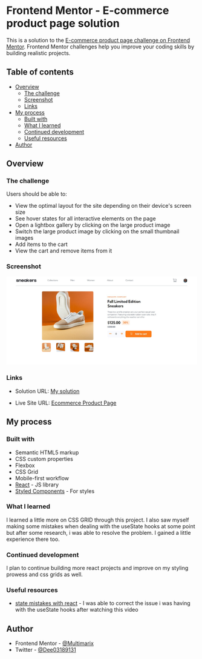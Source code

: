 # Frontend Mentor - E-commerce product page solution

This is a solution to the [E-commerce product page challenge on Frontend Mentor](https://www.frontendmentor.io/challenges/ecommerce-product-page-UPsZ9MJp6). Frontend Mentor challenges help you improve your coding skills by building realistic projects.

## Table of contents

-  [Overview](#overview)
   -  [The challenge](#the-challenge)
   -  [Screenshot](#screenshot)
   -  [Links](#links)
-  [My process](#my-process)
   -  [Built with](#built-with)
   -  [What I learned](#what-i-learned)
   -  [Continued development](#continued-development)
   -  [Useful resources](#useful-resources)
-  [Author](#author)

## Overview

### The challenge

Users should be able to:

-  View the optimal layout for the site depending on their device's screen size
-  See hover states for all interactive elements on the page
-  Open a lightbox gallery by clicking on the large product image
-  Switch the large product image by clicking on the small thumbnail images
-  Add items to the cart
-  View the cart and remove items from it

### Screenshot

![](./screenshot.png)

### Links

-  Solution URL: [My solution](https://github.com/Multimarix/ecommerce-product-page-react)

-  Live Site URL: [Ecommerce Product Page](https://ecomm-product-page-react.netlify.app/)

## My process

### Built with

-  Semantic HTML5 markup
-  CSS custom properties
-  Flexbox
-  CSS Grid
-  Mobile-first workflow
-  [React](https://reactjs.org/) - JS library
-  [Styled Components](https://styled-components.com/) - For styles

### What I learned

I learned a little more on CSS GRID through this project. I also saw myself making some mistakes when dealing with the useState hooks at some point but after some research, i was able to resolve the problem. I gained a little experience there too.

### Continued development

I plan to continue building more react projects and improve on my styling prowess and css grids as well.

### Useful resources

-  [state mistakes with react](https://www.example.com) - I was able to correct the issue i was having with the useState hooks after watching this video

## Author

-  Frontend Mentor - [@Multimarix](https://www.frontendmentor.io/profile/Multimarix)
-  Twitter - [@Dee03189131](https://twitter.com/Dee03189131)

